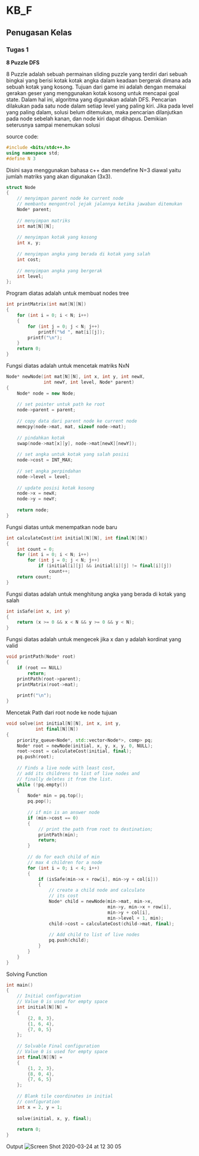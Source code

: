 # KB_F
## Penugasan Kelas

### Tugas 1

**8 Puzzle DFS**

8 Puzzle adalah sebuah permainan sliding puzzle yang terdiri dari sebuah bingkai
yang berisi kotak kotak angka dalam keadaan bergerak dimana ada sebuah kotak
yang kosong. Tujuan dari game ini adalah dengan memakai gerakan geser yang 
menggunakan kotak kosong untuk mencapai goal state. Dalam hal ini, algoritma
yang digunakan adalah DFS. Pencarian dilakukan pada satu node dalam setiap level
yang paling kiri. Jika pada level yang paling dalam, solusi belum ditemukan,
maka pencarian dilanjutkan pada node sebelah kanan, dan node kiri dapat 
dihapus. Demikian seterusnya sampai menemukan solusi

source code:

```c++
#include <bits/stdc++.h>
using namespace std;
#define N 3

```
Disini saya menggunakan bahasa c++ dan mendefine N=3 diawal
yaitu jumlah matriks yang akan digunakan (3x3).

```c++
struct Node
{
    // menyimpan parent node ke current node
    // membantu mengontrol jejak jalannya ketika jawaban ditemukan
    Node* parent;
    
    // menyimpan matriks
    int mat[N][N];
    
    // menyimpan kotak yang kosong
    int x, y;
    
    // menyimpan angka yang berada di kotak yang salah
    int cost;
    
    // menyimpan angka yang bergerak
    int level;
};
```
Program diatas adalah untuk membuat nodes tree

```c++
int printMatrix(int mat[N][N])
{
    for (int i = 0; i < N; i++)
    {
        for (int j = 0; j < N; j++)
            printf("%d ", mat[i][j]);
        printf("\n");
    }
    return 0;
}
```
Fungsi diatas adalah untuk mencetak matriks NxN

```c++
Node* newNode(int mat[N][N], int x, int y, int newX,
              int newY, int level, Node* parent)
{
    Node* node = new Node;
    
    // set pointer untuk path ke root
    node->parent = parent;
    
    // copy data dari parent node ke current node
    memcpy(node->mat, mat, sizeof node->mat);
    
    // pindahkan kotak
    swap(node->mat[x][y], node->mat[newX][newY]);
    
    // set angka untuk kotak yang salah posisi
    node->cost = INT_MAX;
    
    // set angka perpindahan
    node->level = level;
    
    // update posisi kotak kosong
    node->x = newX;
    node->y = newY;
    
    return node;
}
```

Fungsi diatas untuk menempatkan node baru


```c++
int calculateCost(int initial[N][N], int final[N][N])
{
    int count = 0;
    for (int i = 0; i < N; i++)
        for (int j = 0; j < N; j++)
            if (initial[i][j] && initial[i][j] != final[i][j])
                count++;
    return count;
}
```
Fungsi diatas adalah untuk menghitung angka yang berada
di kotak yang salah


```c++
int isSafe(int x, int y)
{
    return (x >= 0 && x < N && y >= 0 && y < N);
}
```
Fungsi diatas adalah untuk mengecek jika x dan y adalah kordinat yang valid


```c++
void printPath(Node* root)
{
    if (root == NULL)
        return;
    printPath(root->parent);
    printMatrix(root->mat);
    
    printf("\n");
}
```
Mencetak Path dari root node ke node tujuan

```c++
void solve(int initial[N][N], int x, int y,
           int final[N][N])
{
    priority_queue<Node*, std::vector<Node*>, comp> pq;
    Node* root = newNode(initial, x, y, x, y, 0, NULL);
    root->cost = calculateCost(initial, final);
    pq.push(root);
    
    // Finds a live node with least cost,
    // add its childrens to list of live nodes and
    // finally deletes it from the list.
    while (!pq.empty())
    {
        Node* min = pq.top();
        pq.pop();
        
        // if min is an answer node
        if (min->cost == 0)
        {
            // print the path from root to destination;
            printPath(min);
            return;
        }
        
        // do for each child of min
        // max 4 children for a node
        for (int i = 0; i < 4; i++)
        {
            if (isSafe(min->x + row[i], min->y + col[i]))
            {
                // create a child node and calculate
                // its cost
                Node* child = newNode(min->mat, min->x,
                                      min->y, min->x + row[i],
                                      min->y + col[i],
                                      min->level + 1, min);
                child->cost = calculateCost(child->mat, final);
                
                // Add child to list of live nodes
                pq.push(child);
            }
        }
    }
}
```
Solving Function

```c++
int main()
{
    // Initial configuration
    // Value 0 is used for empty space
    int initial[N][N] =
    {
        {2, 8, 3},
        {1, 6, 4},
        {7, 0, 5}
    };
    
    // Solvable Final configuration
    // Value 0 is used for empty space
    int final[N][N] =
    {
        {1, 2, 3},
        {8, 0, 4},
        {7, 6, 5}
    };
    
    // Blank tile coordinates in initial
    // configuration
    int x = 2, y = 1;
    
    solve(initial, x, y, final);
    
    return 0;
}
```

Output
![Screen Shot 2020-03-24 at 12 30 05](https://user-images.githubusercontent.com/62136051/77388625-9becd680-6dcb-11ea-9c5f-827d53934573.png)
